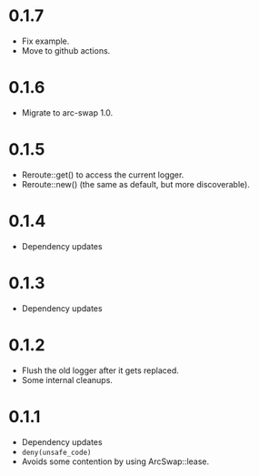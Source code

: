 # 0.1.7

* Fix example.
* Move to github actions.

# 0.1.6

* Migrate to arc-swap 1.0.

# 0.1.5

* Reroute::get() to access the current logger.
* Reroute::new() (the same as default, but more discoverable).

# 0.1.4

* Dependency updates

# 0.1.3

* Dependency updates

# 0.1.2

* Flush the old logger after it gets replaced.
* Some internal cleanups.

# 0.1.1

* Dependency updates
* `deny(unsafe_code)`
* Avoids some contention by using ArcSwap::lease.
